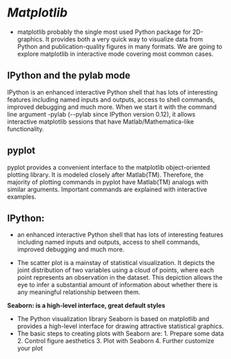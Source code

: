 # ***Matplotlib***

- matplotlib probably the single most used Python package for 2D-graphics. It provides both a very quick way to visualize data from Python and publication-quality figures in many formats. We are going to explore matplotlib in interactive mode covering most common cases.

## IPython and the pylab mode

IPython is an enhanced interactive Python shell that has lots of interesting features including named inputs and outputs, access to shell commands, improved debugging and much more. When we start it with the command line argument -pylab (--pylab since IPython version 0.12), it allows interactive matplotlib sessions that have Matlab/Mathematica-like functionality.

## pyplot

pyplot provides a convenient interface to the matplotlib object-oriented plotting library. It is modeled closely after Matlab(TM). Therefore, the majority of plotting commands in pyplot have Matlab(TM) analogs with similar arguments. Important commands are explained with interactive examples.


## IPython: 
-  an enhanced interactive Python shell that has lots of interesting features including named inputs and outputs, access to shell commands, improved debugging and much more.

- The scatter plot is a mainstay of statistical visualization. It depicts the joint distribution of two variables using a cloud of points, where each point represents an observation in the dataset. This depiction allows the eye to infer a substantial amount of information about whether there is any meaningful relationship between them.

**Seaborn: is a high-level interface, great default styles**

- The Python visualization library Seaborn is based on matplotlib and provides a high-level interface for drawing attractive statistical graphics.
- The basic steps to creating plots with Seaborn are: 1. Prepare some data 2. Control figure aesthetics 3. Plot with Seaborn 4. Further customize your plot


